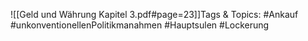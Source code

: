 
![[Geld und Währung Kapitel 3.pdf#page=23]]Tags & Topics:
   #Ankauf
   #unkonventionellenPolitikmanahmen
   #Hauptsulen
   #Lockerung